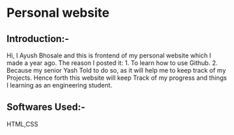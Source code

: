 # Personal website
<h2>Introduction:-</h2>
<p>
Hi, I Ayush Bhosale and this is frontend of my personal website which I made a year ago.
The reason I posted it:
1. To learn how to use Github.
2. Because my senior Yash Told to do so, as it will help me to keep track of my Projects.
Hence forth this website will keep Track of my progress and things I learning as an engineering student.
</p>
<h2>Softwares Used:-</h2>
<p>HTML,CSS</p>

